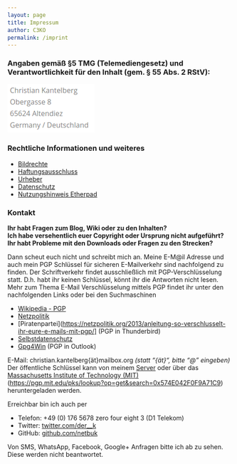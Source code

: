 ```yaml
---
layout: page
title: Impressum
author: C3KO
permalink: /imprint
---
```


### Angaben gemäß §5 TMG (Telemediengesetz) und Verantwortlichkeit für den Inhalt (gem. § 55 Abs. 2 RStV):
![Adresse](images/Adresse.png)

### Rechtliche Informationen und weiteres
- [Bildrechte](@page/7)
- [Haftungsausschluss](@page/8)
- [Urheber](@page/10)
- [Datenschutz](@page/12)
- [Nutzungshinweis Etherpad](@page/9)

### Kontakt
**Ihr habt Fragen zum Blog, Wiki oder zu den Inhalten?**<br />
**Ich habe versehentlich euer Copyright oder Ursprung nicht aufgeführt?**<br />
**Ihr habt Probleme mit den Downloads oder Fragen zu den Strecken?**

Dann scheut euch nicht und schreibt mich an. Meine E-M@il Adresse und auch mein PGP Schlüssel für sicheren E-Mailverkehr sind nachfolgend zu finden. Der Schriftverkehr findet ausschließlich mit PGP-Verschlüsselung statt. D.h. habt ihr keinen Schlüssel, könnt ihr die Antworten nicht lesen. Mehr zum Thema E-Mail Verschlüsselung mittels PGP findet ihr unter den nachfolgenden Links oder bei den Suchmaschinen

* [Wikipedia - PGP](http://de.wikipedia.org/wiki/Pretty_Good_Privacy)
* [Netzpolitik](https://netzpolitik.org/2013/anleitung-so-verschlusselt-ihr-eure-e-mails-mit-pgp/)
* [Piratenpartei](https://netzpolitik.org/2013/anleitung-so-verschlusselt-ihr-eure-e-mails-mit-pgp/] (PGP in Thunderbird)
* [Selbstdatenschutz](http://www.selbstdatenschutz.info/e-mail_verschluesseln)
* [Gpg4Win](http://www.gpg4win.de/) (PGP in Outlook)

E-Mail: christian.kantelberg{ät}mailbox.org *(statt “{ät}“, bitte “@” eingeben)* <br />
Der öffentliche Schlüssel kann von meinem [Server](http://www.c3ko.de/storage/openkey_email.asc) oder über das [Massachusetts Institute of Technology (MIT)](https://pgp.mit.edu/) (https://pgp.mit.edu/pks/lookup?op=get&search=0x574E042F0F9A71C9) heruntergeladen werden.<br />

Erreichbar bin ich auch per
- Telefon: +49 (0) 176 5678 zero four eight 3 (D1 Telekom)<br />
- Twitter: [twitter.com/der__k](http://twitter.com/der__k)
- GitHub: [github.com/netbuk](https://github.com/netbuk)

Von SMS, WhatsApp, Facebook, Google+ Anfragen bitte ich ab zu sehen. Diese werden nicht beantwortet.
